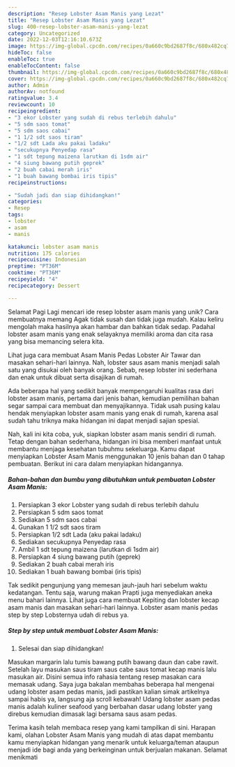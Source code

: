```yaml
---
description: "Resep Lobster Asam Manis yang Lezat"
title: "Resep Lobster Asam Manis yang Lezat"
slug: 400-resep-lobster-asam-manis-yang-lezat
category: Uncategorized
date: 2022-12-03T12:16:10.673Z
image: https://img-global.cpcdn.com/recipes/0a660c9bd2687f8c/680x482cq70/lobster-asam-manis-foto-resep-utama.jpg
hideToc: false
enableToc: true
enableTocContent: false
thumbnail: https://img-global.cpcdn.com/recipes/0a660c9bd2687f8c/680x482cq70/lobster-asam-manis-foto-resep-utama.jpg
cover: https://img-global.cpcdn.com/recipes/0a660c9bd2687f8c/680x482cq70/lobster-asam-manis-foto-resep-utama.jpg
author: Admin
authorAv: notfound
ratingvalue: 3.4
reviewcount: 10
recipeingredient:
- "3 ekor Lobster yang sudah di rebus terlebih dahulu"
- "5 sdm saos tomat"
- "5 sdm saos cabai"
- "1 1/2 sdt saos tiram"
- "1/2 sdt Lada aku pakai ladaku"
- "secukupnya Penyedap rasa"
- "1 sdt tepung maizena larutkan di 1sdm air"
- "4 siung bawang putih geprek"
- "2 buah cabai merah iris"
- "1 buah bawang bombai iris tipis"
recipeinstructions:

- "Sudah jadi dan siap dihidangkan!"
categories:
- Resep
tags:
- lobster
- asam
- manis

katakunci: lobster asam manis 
nutrition: 175 calories
recipecuisine: Indonesian
preptime: "PT36M"
cooktime: "PT36M"
recipeyield: "4"
recipecategory: Dessert

---
```



Selamat Pagi Lagi mencari ide resep lobster asam manis yang unik? Cara membuatnya memang Agak tidak susah dan tidak juga mudah. Kalau keliru mengolah maka hasilnya akan hambar dan bahkan tidak sedap. Padahal lobster asam manis yang enak selayaknya memiliki aroma dan cita rasa yang bisa memancing selera kita.


Lihat juga cara membuat Asam Manis Pedas Lobster Air Tawar dan masakan sehari-hari lainnya. Nah, lobster saus asam manis menjadi salah satu yang disukai oleh banyak orang. Sebab, resep lobster ini sederhana dan enak untuk dibuat serta disajikan di rumah.

Ada beberapa hal yang sedikit banyak mempengaruhi kualitas rasa dari lobster asam manis, pertama dari jenis bahan, kemudian pemilihan bahan segar sampai cara membuat dan menyajikannya. Tidak usah pusing kalau hendak menyiapkan lobster asam manis yang enak di rumah, karena asal sudah tahu triknya maka hidangan ini dapat menjadi sajian spesial.


Nah, kali ini kita coba, yuk, siapkan lobster asam manis sendiri di rumah. Tetap dengan bahan sederhana, hidangan ini bisa memberi manfaat untuk membantu menjaga kesehatan tubuhmu sekeluarga. Kamu dapat menyiapkan Lobster Asam Manis menggunakan 10 jenis bahan dan 0 tahap pembuatan. Berikut ini cara dalam menyiapkan hidangannya.

<!--inarticleads1-->

##### Bahan-bahan dan bumbu yang dibutuhkan untuk pembuatan Lobster Asam Manis:

1. Persiapkan 3 ekor Lobster yang sudah di rebus terlebih dahulu
1. Persiapkan 5 sdm saos tomat
1. Sediakan 5 sdm saos cabai
1. Gunakan 1 1/2 sdt saos tiram
1. Persiapkan 1/2 sdt Lada (aku pakai ladaku)
1. Sediakan secukupnya Penyedap rasa
1. Ambil 1 sdt tepung maizena (larutkan di 1sdm air)
1. Persiapkan 4 siung bawang putih (geprek)
1. Sediakan 2 buah cabai merah iris
1. Sediakan 1 buah bawang bombai (iris tipis)


Tak sedikit pengunjung yang memesan jauh-jauh hari sebelum waktu kedatangan. Tentu saja, warung makan Prapti juga menyediakan aneka menu bahari lainnya. Lihat juga cara membuat Kepiting dan lobster kecap asam manis dan masakan sehari-hari lainnya. Lobster asam manis pedas step by step Lobsternya udah di rebus ya. 

<!--inarticleads2-->

##### Step by step untuk membuat Lobster Asam Manis:


1. Selesai dan siap dihidangkan!

Masukan margarin lalu tumis bawang putih bawang daun dan cabe rawit. Setelah layu masukan saus tiram saus cabe saus tomat kecap manis lalu masukan air. Disini semua info rahasia tentang resep masakan cara memasak udang. Saya juga bakalan membahas beberapa hal mengenai udang lobster asam pedas manis, jadi pastikan kalian simak artikelnya sampai habis ya, langsung aja scroll kebawah! Udang lobster asam pedas manis adalah kuliner seafood yang berbahan dasar udang lobster yang direbus kemudian dimasak lagi bersama saus asam pedas. 

Terima kasih telah membaca resep yang kami tampilkan di sini. Harapan kami, olahan Lobster Asam Manis yang mudah di atas dapat membantu kamu menyiapkan hidangan yang menarik untuk keluarga/teman ataupun menjadi ide bagi anda yang berkeinginan untuk berjualan makanan. Selamat menikmati
